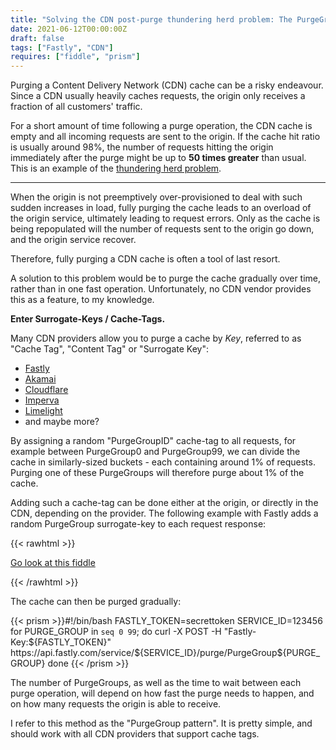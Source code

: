 ```yaml
---
title: "Solving the CDN post-purge thundering herd problem: The PurgeGroup pattern"
date: 2021-06-12T00:00:00Z
draft: false
tags: ["Fastly", "CDN"]
requires: ["fiddle", "prism"]
---
```


Purging a Content Delivery Network (CDN) cache can be a risky endeavour. Since a CDN usually
heavily caches requests, the origin only receives a fraction of all customers' traffic.

For a short amount of time following a purge operation, the CDN cache is empty and all
incoming requests are sent to the origin. If the cache hit ratio is usually around 98%,
the number of requests hitting the origin immediately after the
purge might be up to **50 times greater** than usual. This is an example of the
[thundering herd problem](https://en.wikipedia.org/wiki/Thundering_herd_problem).

___

When the origin is not preemptively over-provisioned to deal with such sudden increases in load,
fully purging the cache leads to an overload of the origin service, ultimately leading to request errors.
Only as the cache is being repopulated will the number of requests sent to the origin go down, 
and the origin service recover.

Therefore, fully purging a CDN cache is often a tool of last resort.

A solution to this problem would be to purge the cache gradually over time, rather than
in one fast operation. Unfortunately, no CDN vendor provides this as a feature, to my knowledge.

**Enter Surrogate-Keys / Cache-Tags.**

Many CDN providers allow you to purge a cache by *Key*, referred to as "Cache Tag", "Content Tag" or "Surrogate Key":
 * [Fastly](https://docs.fastly.com/en/guides/getting-started-with-surrogate-keys) 
 * [Akamai](https://developer.akamai.com/blog/2019/03/28/technical-deep-dive-purging-cache-tag)
 * [Cloudflare](https://support.cloudflare.com/hc/en-us/articles/200169246-Purging-cached-resources-from-Cloudflare#h_6d756ac9-c476-45e8-a5d4-e2a6e45d9dc7)
 * [Imperva](https://docs.imperva.com/bundle/cloud-application-security/page/settings/caching-settings.htm#Purgethecache)
 * [Limelight](https://www.limelight.com/resources/data-sheet/smartpurge/)
 * and maybe more?

By assigning a random "PurgeGroupID" cache-tag to all requests, for example 
between PurgeGroup0 and PurgeGroup99, we can divide the cache in similarly-sized
buckets - each containing around 1% of requests. Purging one of these PurgeGroups
will therefore purge about 1% of the cache.

Adding such a cache-tag can be done either at the origin, or directly in the CDN, depending
on the provider. The following example with Fastly adds a random PurgeGroup surrogate-key to each request
response:

{{< rawhtml >}}
<p><a href='https://fiddle.fastlydemo.net/fiddle/d4b88fa4/embedded'>Go look at this fiddle</a></p>
{{< /rawhtml >}}

The cache can then be purged gradually:

{{< prism >}}#!/bin/bash
FASTLY_TOKEN=secrettoken
SERVICE_ID=123456
for PURGE_GROUP in `seq 0 99`; do
  curl -X POST -H "Fastly-Key:${FASTLY_TOKEN}" https://api.fastly.com/service/${SERVICE_ID}/purge/PurgeGroup${PURGE_GROUP}
done
{{< /prism >}}

The number of PurgeGroups, as well as the time to wait between each purge operation, will
depend on how fast the purge needs to happen, and on how many requests the origin is able
to receive.

I refer to this method as the "PurgeGroup pattern". It is pretty simple, and should work
with all CDN providers that support cache tags.

